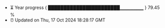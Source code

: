 - ⏳ Year progress { ███████████████████████▁▁▁▁▁▁▁ } 79.45 %
- ⏰ Updated on Thu, 17 Oct 2024 18:28:17 GMT

